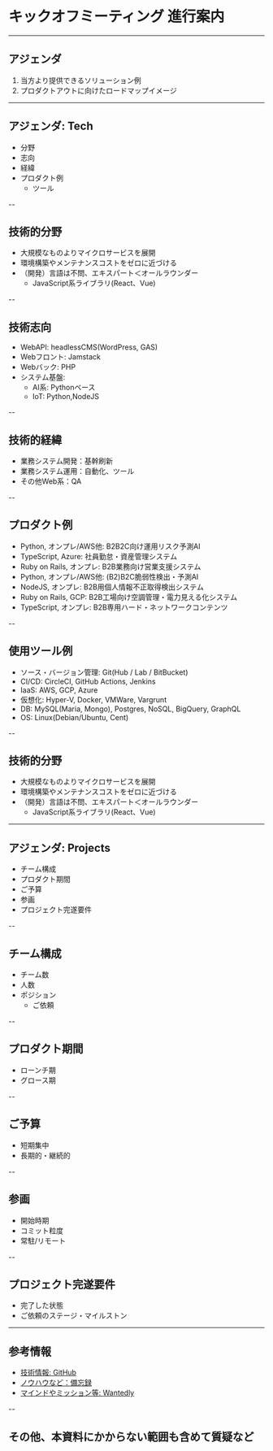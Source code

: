 # キックオフミーティング 進行案内

---

## アジェンダ
1. 当方より提供できるソリューション例
1. プロダクトアウトに向けたロードマップイメージ

---

## アジェンダ: Tech
- 分野
- 志向
- 経緯
- プロダクト例
  - ツール

--

## 技術的分野
- 大規模なものよりマイクロサービスを展開
- 環境構築やメンテナンスコストをゼロに近づける
- （開発）言語は不問、エキスパート＜オールラウンダー
  - JavaScript系ライブラリ(React、Vue)

--

## 技術志向
- WebAPI: headlessCMS(WordPress, GAS)
- Webフロント: Jamstack
- Webバック: PHP
- システム基盤:
  - AI系: Pythonベース
  - IoT: Python,NodeJS

--

## 技術的経緯
- 業務システム開発：基幹刷新
- 業務システム運用：自動化、ツール
- その他Web系：QA

--

## プロダクト例
- Python, オンプレ/AWS他: B2B2C向け運用リスク予測AI
- TypeScript, Azure: 社員勤怠・資産管理システム
- Ruby on Rails, オンプレ: B2B業務向け営業支援システム
- Python, オンプレ/AWS他: (B2)B2C脆弱性検出・予測AI
- NodeJS, オンプレ: B2B用個人情報不正取得検出システム
- Ruby on Rails, GCP: B2B工場向け空調管理・電力見える化システム
- TypeScript, オンプレ: B2B専用ハード・ネットワークコンテンツ

--

## 使用ツール例
- ソース・バージョン管理: Git(Hub / Lab / BitBucket)
- CI/CD: CircleCI, GitHub Actions, Jenkins
- IaaS: AWS, GCP, Azure
- 仮想化: Hyper-V, Docker, VMWare, Vargrunt
- DB: MySQL(Maria, Mongo), Postgres, NoSQL, BigQuery, GraphQL
- OS: Linux(Debian/Ubuntu, Cent)

--

## 技術的分野
- 大規模なものよりマイクロサービスを展開
- 環境構築やメンテナンスコストをゼロに近づける
- （開発）言語は不問、エキスパート＜オールラウンダー
  - JavaScript系ライブラリ(React、Vue)

---

## アジェンダ: Projects
- チーム構成
- プロダクト期間
- ご予算
- 参画
- プロジェクト完遂要件

--

## チーム構成
- チーム数
- 人数
- ポジション
  - ご依頼

--

## プロダクト期間
- ローンチ期
- グロース期

--

## ご予算
- 短期集中
- 長期的・継続的

--

## 参画
- 開始時期
- コミット粒度
- 常駐/リモート

--

## プロジェクト完遂要件
- 完了した状態
- ご依頼のステージ・マイルストン

---

## 参考情報
- [技術情報: GitHub](https://shimajima-eiji.github.io/resume/)
- [ノウハウなど：備忘録](https://qiita.com/nomurasan)
- [マインドやミッション等: Wantedly](https://www.wantedly.com/users/18437113)

--

## その他、本資料にかからない範囲も含めて質疑など
